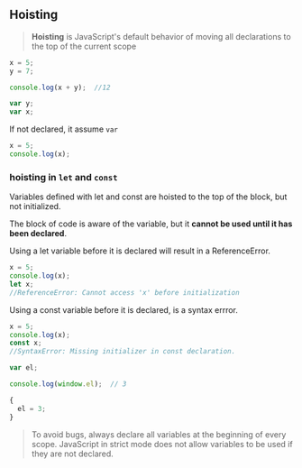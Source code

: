 ## Hoisting
> **Hoisting** is JavaScript's default behavior of moving all declarations to the top of the current scope


```js
x = 5; 
y = 7;

console.log(x + y);  //12

var y;
var x;
```

If not declared, it assume `var`
```js
x = 5;
console.log(x);
```
### hoisting in `let` and `const`
Variables defined with let and const are hoisted to the top of the block, but not initialized.

The block of code is aware of the variable, but it **cannot be used until it has been declared**.

Using a let variable before it is declared will result in a ReferenceError.
```js
x = 5;
console.log(x);
let x;
//ReferenceError: Cannot access 'x' before initialization
```
Using a const variable before it is declared, is a syntax errror.
```js
x = 5;
console.log(x);
const x;
//SyntaxError: Missing initializer in const declaration.
```

```js
var el;

console.log(window.el);  // 3

{
  el = 3;
}
```

> To avoid bugs, always declare all variables at the beginning of every scope. JavaScript in strict mode does not allow variables to be used if they are not declared.



